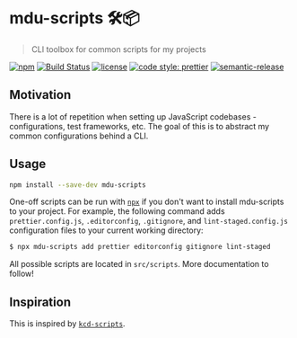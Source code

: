 # mdu-scripts 🛠📦

> CLI toolbox for common scripts for my projects

[![npm](https://img.shields.io/npm/v/mdu-scripts.svg?style=flat-square)](https://npm.im/mdu-scripts)
[![Build Status](https://travis-ci.org/macklinu/mdu-scripts.svg?branch=master)](https://travis-ci.org/macklinu/mdu-scripts)
[![license](https://img.shields.io/github/license/macklinu/mdu-scripts.svg)](https://github.com/macklinu/mdu-scripts/blob/master/LICENSE)
[![code style: prettier](https://img.shields.io/badge/code_style-prettier-ff69b4.svg)](https://github.com/prettier/prettier)
[![semantic-release](https://img.shields.io/badge/%20%20%F0%9F%93%A6%F0%9F%9A%80-semantic--release-e10079.svg)](https://github.com/semantic-release/semantic-release)

## Motivation

There is a lot of repetition when setting up JavaScript codebases - configurations, test frameworks, etc. The goal of this is to abstract my common configurations behind a CLI.

## Usage

```sh
npm install --save-dev mdu-scripts
```

One-off scripts can be run with [`npx`](https://github.com/zkat/npx) if you don't want to install mdu-scripts to your project. For example, the following command adds `prettier.config.js`, `.editorconfig`, `.gitignore`, and `lint-staged.config.js` configuration files to your current working directory:

```sh
$ npx mdu-scripts add prettier editorconfig gitignore lint-staged
```

All possible scripts are located in `src/scripts`. More documentation to follow!

## Inspiration

This is inspired by [`kcd-scripts`](https://github.com/kentcdodds/kcd-scripts).

